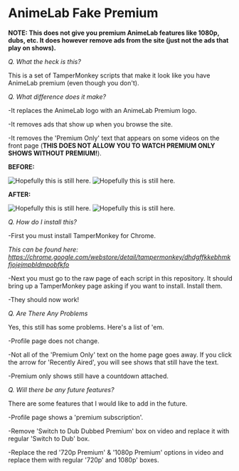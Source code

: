 # AnimeLab Fake Premium

**NOTE: This does not give you premium AnimeLab features like 1080p, dubs, etc. It does however remove ads from the site (just not the ads that play on shows).**

*Q. What the heck is this?*

This is a set of TamperMonkey scripts that make it look like you have AnimeLab premium (even though you don't).

*Q. What difference does it make?*

-It replaces the AnimeLab logo with an AnimeLab Premium logo.

-It removes ads that show up when you browse the site.

-It removes the 'Premium Only' text that appears on some videos on the front page (**THIS DOES NOT ALLOW YOU TO WATCH PREMIUM ONLY SHOWS WITHOUT PREMIUM!**).

**BEFORE:**

![Hopefully this is still here.](https://cdn.discordapp.com/attachments/507144562641207318/535651191984750616/fakepremium6.PNG)
![Hopefully this is still here.](https://cdn.discordapp.com/attachments/507144562641207318/535080069564071936/fakepremium3.PNG)

**AFTER:**

![Hopefully this is still here.](https://cdn.discordapp.com/attachments/507144562641207318/535078866348146689/fakepremium1.PNG)
![Hopefully this is still here.](https://cdn.discordapp.com/attachments/507144562641207318/535080460741509120/fakepremium4.PNG)


*Q. How do I install this?*

-First you must install TamperMonkey for Chrome.

*This can be found here: https://chrome.google.com/webstore/detail/tampermonkey/dhdgffkkebhmkfjojejmpbldmpobfkfo*

-Next you must go to the raw page of each script in this repository. It should bring up a TamperMonkey page asking if you want to install. Install them.

-They should now work!


*Q. Are There Any Problems*

Yes, this still has some problems. Here's a list of 'em.

-Profile page does not change.

-Not all of the 'Premium Only' text on the home page goes away. If you click the arrow for 'Recently Aired', you will see shows that still have the text.

-Premium only shows still have a countdown attached.



*Q. Will there be any future features?*

There are some features that I would like to add in the future.

-Profile page shows a 'premium subscription'.

-Remove 'Switch to Dub Dubbed Premium' box on video and replace it with regular 'Switch to Dub' box.

-Replace the red '720p Premium' & '1080p Premium' options in video and replace them with regular '720p' and 1080p' boxes.



